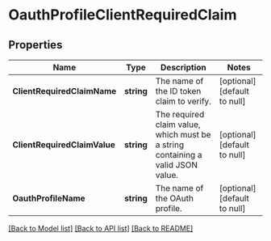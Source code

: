 # OauthProfileClientRequiredClaim

## Properties
Name | Type | Description | Notes
------------ | ------------- | ------------- | -------------
**ClientRequiredClaimName** | **string** | The name of the ID token claim to verify. | [optional] [default to null]
**ClientRequiredClaimValue** | **string** | The required claim value, which must be a string containing a valid JSON value. | [optional] [default to null]
**OauthProfileName** | **string** | The name of the OAuth profile. | [optional] [default to null]

[[Back to Model list]](../README.md#documentation-for-models) [[Back to API list]](../README.md#documentation-for-api-endpoints) [[Back to README]](../README.md)

